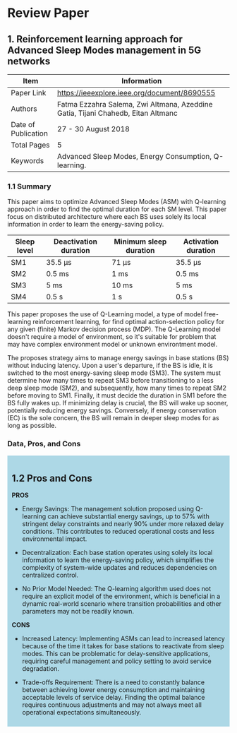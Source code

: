 # Review Paper

## 1. Reinforcement learning approach for Advanced Sleep Modes management in 5G networks

| Item | Information | 
| -------- | -------- | 
|Paper Link|https://ieeexplore.ieee.org/document/8690555|
|Authors|Fatma Ezzahra Salema, Zwi Altmana, Azeddine Gatia, Tijani Chahedb, Eitan Altmanc|
|Date of Publication|27 - 30 August 2018|
|Total Pages|5|
|Keywords|Advanced Sleep Modes, Energy Consumption, Q-learning.|

### 1.1 Summary
This paper aims to optimize Advanced Sleep Modes (ASM) with Q-learning approach in order to find the optimal duration for each SM level. This paper focus on distributed architecture where each BS uses solely its local information in order to learn the energy-saving policy. 

| Sleep level | Deactivation duration | Minimum sleep duration | Activation duration |
|-------------|-----------------------|------------------------|---------------------|
| SM1         | 35.5 µs               | 71 µs                  | 35.5 µs             |
| SM2         | 0.5 ms                | 1 ms                   | 0.5 ms              |
| SM3         | 5 ms                  | 10 ms                  | 5 ms                |
| SM4         | 0.5 s                 | 1 s                    | 0.5 s               |

This paper proposes the use of Q-Learning model, a type of model free-learning reinforcement learning, for find optimal action-selection policy for any given (finite) Markov decision process (MDP). The Q-Learning model doesn't require a model of environment, so it's suitable for problem that may have complex environment model or unknown environtment model.

The proposes strategy aims to manage energy savings in base stations (BS) without inducing latency. Upon a user's departure, if the BS is idle, it is switched to the most energy-saving sleep mode (SM3). The system must determine how many times to repeat SM3 before transitioning to a less deep sleep mode (SM2), and subsequently, how many times to repeat SM2 before moving to SM1. Finally, it must decide the duration in SM1 before the BS fully wakes up. If minimizing delay is crucial, the BS will wake up sooner, potentially reducing energy savings. Conversely, if energy conservation (EC) is the sole concern, the BS will remain in deeper sleep modes for as long as possible.





### Data, Pros, and Cons
<div style="background-color: #ADD8E6; padding: 10px;">

## 1.2 Pros and Cons

**PROS**
* Energy Savings: The management solution proposed using Q-learning can achieve substantial energy savings, up to 57% with stringent delay constraints and nearly 90% under more relaxed delay conditions. This contributes to reduced operational costs and less environmental impact.

* Decentralization: Each base station operates using solely its local information to learn the energy-saving policy, which simplifies the complexity of system-wide updates and reduces dependencies on centralized control.

* No Prior Model Needed: The Q-learning algorithm used does not require an explicit model of the environment, which is beneficial in a dynamic real-world scenario where transition probabilities and other parameters may not be readily known.
    
**CONS**
* Increased Latency: Implementing ASMs can lead to increased latency because of the time it takes for base stations to reactivate from sleep modes. This can be problematic for delay-sensitive applications, requiring careful management and policy setting to avoid service degradation.

* Trade-offs Requirement: There is a need to constantly balance between achieving lower energy consumption and maintaining acceptable levels of service delay. Finding the optimal balance requires continuous adjustments and may not always meet all operational expectations simultaneously.


